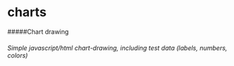 # charts
#####Chart drawing 
###### Simple javascript/html chart-drawing, including test data (labels, numbers, colors)

